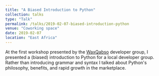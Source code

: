 ```yaml
---
title: "A Biased Introduction to Python"
collection: talks
type: "Talk"
permalink: /talks/2019-02-07-biased-introduction-python
venue: "Coworking space"
date: 2019-02-07
location: "East Africa"
---
```


At the first workshop presented by the [WaxQabso](https://waxqabso.com) developer group, I presented a (biased) introduction to Python for a local developer group.  Rather than introducing grammar and syntax I talked about Python's philosophy, benefits, and rapid growth in the marketplace.


